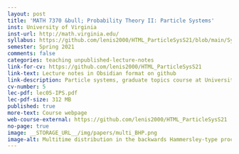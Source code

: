```yaml
---
layout: post
title: 'MATH 7370 &bull; Probability Theory II: Particle Systems'
inst: University of Virginia
inst-url: http://math.virginia.edu/
syllabus: https://github.com/lenis2000/HTML_ParticleSysS21/blob/main/Syllabus.md
semester: Spring 2021
comments: false
categories: teaching unpublished-lecture-notes
link-for-cv: https://github.com/lenis2000/HTML_ParticleSysS21
link-text: Lecture notes in Obsidian format on github
link-description: Particle systems, graduate topics course at University of Virginia, Spring 2021
cv-number: 5
lec-pdf: lec05-IPS.pdf
lec-pdf-size: 312 MB
published: true
more-text: Course webpage
web-course-external: https://github.com/lenis2000/HTML_ParticleSysS21
no-page: true
image: __STORAGE_URL__/img/papers/multi_BHP.png
image-alt: Multitime distribution in the backwards Hammersley-type process
---
```

